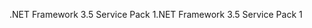 <span data-ttu-id="0ecb0-101">.NET Framework 3.5 Service Pack 1</span><span class="sxs-lookup"><span data-stu-id="0ecb0-101">.NET Framework 3.5 Service Pack 1</span></span>